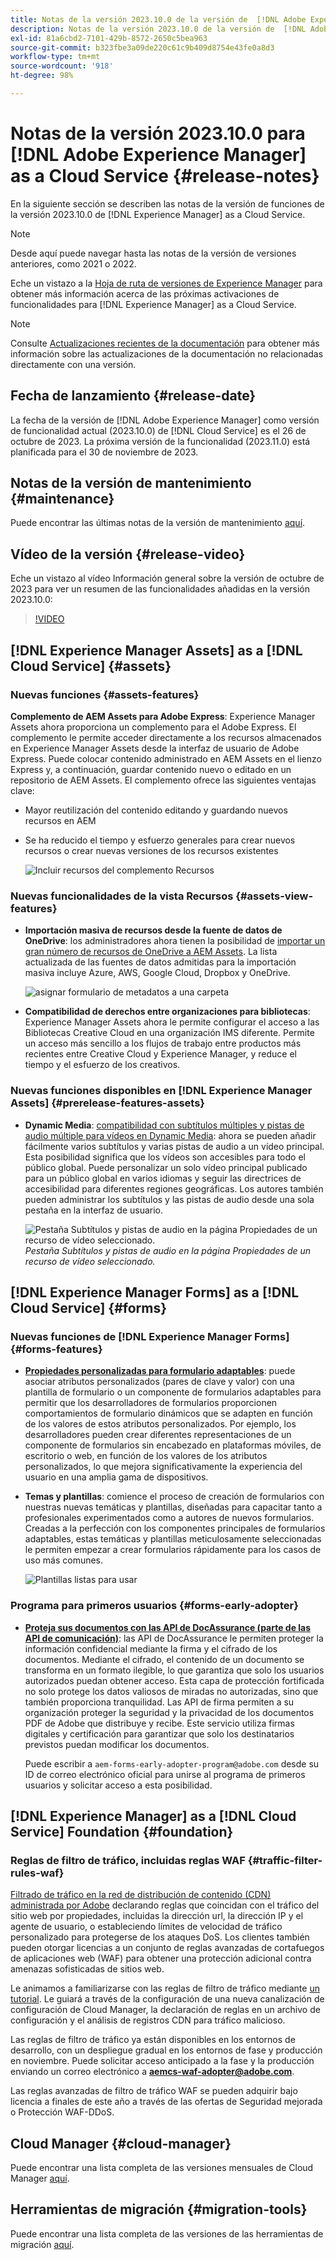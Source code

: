 ```yaml
---
title: Notas de la versión 2023.10.0 de la versión de  [!DNL Adobe Experience Manager]  as a Cloud Service.
description: Notas de la versión 2023.10.0 de la versión de  [!DNL Adobe Experience Manager]  as a Cloud Service.
exl-id: 81a6cbd2-7101-429b-8572-2650c5bea963
source-git-commit: b323fbe3a09de220c61c9b409d8754e43fe0a8d3
workflow-type: tm+mt
source-wordcount: '918'
ht-degree: 98%

---
```


# Notas de la versión 2023.10.0 para [!DNL Adobe Experience Manager] as a Cloud Service {#release-notes}

En la siguiente sección se describen las notas de la versión de funciones de la versión 2023.10.0 de [!DNL Experience Manager] as a Cloud Service.

>[!NOTE]
>
>Desde aquí puede navegar hasta las notas de la versión de versiones anteriores, como 2021 o 2022.
>
>Eche un vistazo a la [Hoja de ruta de versiones de Experience Manager](https://experienceleague.adobe.com/docs/experience-manager-release-information/aem-release-updates/update-releases-roadmap.html?lang=es) para obtener más información acerca de las próximas activaciones de funcionalidades para [!DNL Experience Manager] as a Cloud Service.

>[!NOTE]
>
>Consulte [Actualizaciones recientes de la documentación](https://experienceleague.adobe.com/docs/experience-manager-release-information/aem-release-updates/doc-updates/documentation-updates.html?lang=es) para obtener más información sobre las actualizaciones de la documentación no relacionadas directamente con una versión.

## Fecha de lanzamiento {#release-date}

La fecha de la versión de [!DNL Adobe Experience Manager] como versión de funcionalidad actual (2023.10.0) de [!DNL Cloud Service] es el 26 de octubre de 2023. La próxima versión de la funcionalidad (2023.11.0) está planificada para el 30 de noviembre de 2023.

## Notas de la versión de mantenimiento {#maintenance}

Puede encontrar las últimas notas de la versión de mantenimiento [aquí](/help/release-notes/maintenance/latest.md).

## Vídeo de la versión {#release-video}

Eche un vistazo al vídeo Información general sobre la versión de octubre de 2023 para ver un resumen de las funcionalidades añadidas en la versión 2023.10.0:

>[!VIDEO](https://video.tv.adobe.com/v/3425186/?quality=12)

## [!DNL Experience Manager Assets] as a [!DNL Cloud Service] {#assets}

### Nuevas funciones {#assets-features}

**Complemento de AEM Assets para Adobe Express**: Experience Manager Assets ahora proporciona un complemento para el Adobe Express. El complemento le permite acceder directamente a los recursos almacenados en Experience Manager Assets desde la interfaz de usuario de Adobe Express. Puede colocar contenido administrado en AEM Assets en el lienzo Express y, a continuación, guardar contenido nuevo o editado en un repositorio de AEM Assets. El complemento ofrece las siguientes ventajas clave:

* Mayor reutilización del contenido editando y guardando nuevos recursos en AEM

* Se ha reducido el tiempo y esfuerzo generales para crear nuevos recursos o crear nuevas versiones de los recursos existentes

  ![Incluir recursos del complemento Recursos](/help/assets/assets/aem-assets-add-on-include-assets.png)

### Nuevas funcionalidades de la vista Recursos {#assets-view-features}

* **Importación masiva de recursos desde la fuente de datos de OneDrive**: los administradores ahora tienen la posibilidad de [importar un gran número de recursos de OneDrive a AEM Assets](/help/assets/bulk-import-assets-view.md#onedrive-developer-application). La lista actualizada de las fuentes de datos admitidas para la importación masiva incluye Azure, AWS, Google Cloud, Dropbox y OneDrive.

  ![asignar formulario de metadatos a una carpeta](/help/assets/assets/bulk-import-source-details-onedrive.png)

* **Compatibilidad de derechos entre organizaciones para bibliotecas**: Experience Manager Assets ahora le permite configurar el acceso a las Bibliotecas Creative Cloud en una organización IMS diferente. Permite un acceso más sencillo a los flujos de trabajo entre productos más recientes entre Creative Cloud y Experience Manager, y reduce el tiempo y el esfuerzo de los creativos.

### Nuevas funciones disponibles en [!DNL Experience Manager Assets] {#prerelease-features-assets}

* **Dynamic Media**: [compatibilidad con subtítulos múltiples y pistas de audio múltiple para vídeos en Dynamic Media](/help/assets/dynamic-media/video.md#about-msma): ahora se pueden añadir fácilmente varios subtítulos y varias pistas de audio a un vídeo principal. Esta posibilidad significa que los vídeos son accesibles para todo el público global. Puede personalizar un solo vídeo principal publicado para un público global en varios idiomas y seguir las directrices de accesibilidad para diferentes regiones geográficas. Los autores también pueden administrar los subtítulos y las pistas de audio desde una sola pestaña en la interfaz de usuario.

  ![Pestaña Subtítulos y pistas de audio en la página Propiedades de un recurso de vídeo seleccionado.](/help/release-notes/assets/msma-aem-cs.png)*Pestaña Subtítulos y pistas de audio en la página Propiedades de un recurso de vídeo seleccionado.*

## [!DNL Experience Manager Forms] as a [!DNL Cloud Service] {#forms}

### Nuevas funciones de [!DNL Experience Manager Forms] {#forms-features}

* **[Propiedades personalizadas para formulario adaptables](/help/forms/template-editor-core-components.md#add-a-custom-group-name-in-the-policy-of-template-editor)**: puede asociar atributos personalizados (pares de clave y valor) con una plantilla de formulario o un componente de formularios adaptables para permitir que los desarrolladores de formularios proporcionen comportamientos de formulario dinámicos que se adapten en función de los valores de estos atributos personalizados. Por ejemplo, los desarrolladores pueden crear diferentes representaciones de un componente de formularios sin encabezado en plataformas móviles, de escritorio o web, en función de los valores de los atributos personalizados, lo que mejora significativamente la experiencia del usuario en una amplia gama de dispositivos.

* **Temas y plantillas**: comience el proceso de creación de formularios con nuestras nuevas temáticas y plantillas, diseñadas para capacitar tanto a profesionales experimentados como a autores de nuevos formularios. Creadas a la perfección con los componentes principales de formularios adaptables, estas temáticas y plantillas meticulosamente seleccionadas le permiten empezar a crear formularios rápidamente para los casos de uso más comunes.

  ![Plantillas listas para usar](/help/forms/assets/form-templates-ootb.png)


### Programa para primeros usuarios {#forms-early-adopter}

* **[Proteja sus documentos con las API de DocAssurance (parte de las API de comunicación)](/help/forms/aem-forms-cloud-service-communications-introduction.md#document-assurance-doc-assurance)**: las API de DocAssurance le permiten proteger la información confidencial mediante la firma y el cifrado de los documentos. Mediante el cifrado, el contenido de un documento se transforma en un formato ilegible, lo que garantiza que solo los usuarios autorizados puedan obtener acceso. Esta capa de protección fortificada no solo protege los datos valiosos de miradas no autorizadas, sino que también proporciona tranquilidad. Las API de firma permiten a su organización proteger la seguridad y la privacidad de los documentos PDF de Adobe que distribuye y recibe. Este servicio utiliza firmas digitales y certificación para garantizar que solo los destinatarios previstos puedan modificar los documentos.

  Puede escribir a `aem-forms-early-adopter-program@adobe.com` desde su ID de correo electrónico oficial para unirse al programa de primeros usuarios y solicitar acceso a esta posibilidad.

## [!DNL Experience Manager] as a [!DNL Cloud Service] Foundation {#foundation}

### Reglas de filtro de tráfico, incluidas reglas WAF {#traffic-filter-rules-waf}

[Filtrado de tráfico en la red de distribución de contenido (CDN) administrada por Adobe](/help/security/traffic-filter-rules-including-waf.md) declarando reglas que coincidan con el tráfico del sitio web por propiedades, incluidas la dirección url, la dirección IP y el agente de usuario, o estableciendo límites de velocidad de tráfico personalizado para protegerse de los ataques DoS. Los clientes también pueden otorgar licencias a un conjunto de reglas avanzadas de cortafuegos de aplicaciones web (WAF) para obtener una protección adicional contra amenazas sofisticadas de sitios web.

Le animamos a familiarizarse con las reglas de filtro de tráfico mediante [un tutorial](https://experienceleague.adobe.com/docs/experience-manager-learn/cloud-service/security/traffic-filter-and-waf-rules/overview.html?lang=es). Le guiará a través de la configuración de una nueva canalización de configuración de Cloud Manager, la declaración de reglas en un archivo de configuración y el análisis de registros CDN para tráfico malicioso.

Las reglas de filtro de tráfico ya están disponibles en los entornos de desarrollo, con un despliegue gradual en los entornos de fase y producción en noviembre. Puede solicitar acceso anticipado a la fase y la producción enviando un correo electrónico a **aemcs-waf-adopter@adobe.com**.

Las reglas avanzadas de filtro de tráfico WAF se pueden adquirir bajo licencia a finales de este año a través de las ofertas de Seguridad mejorada o Protección WAF-DDoS.

## Cloud Manager {#cloud-manager}

Puede encontrar una lista completa de las versiones mensuales de Cloud Manager [aquí](/help/implementing/cloud-manager/release-notes/current.md).

## Herramientas de migración {#migration-tools}

Puede encontrar una lista completa de las versiones de las herramientas de migración [aquí](/help/journey-migration/release-notes/release-notes-migration-tools-current.md).
